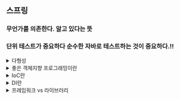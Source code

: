 ## 스프링

### 무언가를 의존한다. 알고 있다는 뜻
### 단위 테스트가 중요하다 순수한 자바로 테스트하는 것이 중요하다.!!

<details>
<summary>다형성</summary>
<div markdown="1">
- 유연하고 변경에 용의하다.

1) 다형성 본질
    2) 클라이언트를 변경하지 않고, 서버의 기능을 유연하게 변경할 수 있다.
1) 역할과 구현을 분리
    2) 클라이언트는 구현대상의 내부 구조를 몰라도 된다, 구현 대상을 바꾸어도 된다. 클라이언트는 대상의 인터페이스만 알면 된다

</div>
</details>

<details>
<summary> 좋은 객체지향 프로그래밍이란</summary>
<div markdown="1">

- 클린 코드로 유명한 로버트 마틴이 좋은 객체 지향 설계 5가지 원칙을 정리
- SRP : 단일 책임 원칙
  - Single responsibility principle
  - 한 클래스는 하나의 책임만 가져야 한다
  - 하나의 책임이라는 것은 모호하다
    - 클 수 있고, 작을 수 있다.
    - 문맥과 상황에 따라 다르다
  - 중요한 기준은 변경이다. 변경이 있을 때 파급 효과가 적으면 단일 책임 원칙을 잘 따른 것
  - ex) UI 변겨으 객체의 생성과 사용을 분리
- OCP : 개방-폐쇄 원칙
  - Open/closed principle
  - 소프트웨어 요소는 확장에는 열려 있으나 변경에는 닫혀 있어여 한다.
  - 확장을 하려면 당연히 코드에 변경도 있는게 아닌가?
  - 다형성을 활용하여
  - 인터페이스를 구현한 새로운 클래슬르 하나 만들어서 새로운 기능을 구현
  - 지금까지 배운 역할과 구현의 분리를 생각해보자
- LSP : 리스코프 치환 원칙
  - Liskov substitution principle
  - 프로그램의 객체는 프로그램의 정확성을 깨뜨리지 않으으면서 하위타입의 인스턴스로 바꿀수 있어야 한다
  - 다형성에서 하위 클래스는 인터페이스 규약을 다 지켜야 한다는 것, 다형성을 지원하기 위한 원칙, 인터페이스를 구현한 구현체는 믿고 사용하려면, 이 원칙이 필요하다.
  - 컴파일 성공이 문제가 아닌 인스턴스 규칙의 문제이다
- ISP : 인터페이스 분리 원칙
  - Interface segregation principle
  - 특정 클라이언트를 위한 인터페이스 여러 개가 범용 인터페이스 하나보다 낫다
  - ex) 자동차 인터페이스 -> 운전 인터페이스 정비 인터페이스로 분리
  - ex) 사용자 클라이언트 -> 운전자 클라이언트, 정비사 클라이언트로 분리
  - 분리하면 정비 인스턴스 자체가 변혀도 운전자 클라이언트에게 영향을 주지 않음
  - 인터페이스가 명확해지고 대체 가능성이 높아진다.
- DIP : 의존관계 역전 원칙
  - Dependency inversion principle
  - 프로그래머는 "추상화에 의존해야지, 구체화에 의존하면 안된다." 의존성 중입은 이 원칙을 따르는 방법 중 하나다.
  - 쉽게 말해 구현 클래스에 의존하지 말고, 인터페이스의 의존하라는 말이다.
  - 역할에 의존하게 해야 한다. 그래야 구현체 변경에 용의하다. 구현에 의존하면 변경이 아주 어려워 진다.
  - MemberRepository m = new MemoryMemberRepository
  - MemberRepository 라는 인터페이스를 의존하고 있으면서  구현클래스 MemoryMemberRepository 도 의존한다
  - DIP 위반

### 정리
- 객체 지향의 핵심은 다형성
- 다형성 만으로는 쉽게 부품을 갈아 끼우듯이 개발할 수 없다
- 다형성 만으로는 OCP, DIP 를 지킬 수 없다
- 뭔가 더 필요하다
#### 실무 고민
- 하지만 인터페이스를 도입하면 추상화라는 비용이 발생한다.
- 기능을 확장할 가능성이 없다면, 구체 클래스를 직접 사용하고, 향후 꼭 필요할때 리팩토링해서 인터페이스를 도입하는 것도 방법이다.
</div>
</details>

<details>
<summary> IoC란</summary>
<div markdown="1">

### 제어의 역전 IoC(Inversion of Control)
- 기존 프로그램은 구현 객체가 스스로 생성하고, 연결하고, 실행 했다면 AppConfig 가 등장한 이후 구현 객체는 자신의 로직을 실행하는 것만 담당한다. 
- 이렇듯 프로그램의 제어 흐름을 직접 제어하는 것이 아니라 외부에서 관리하는 것을 제어의 역전(IoC)이라 한다. 

</div>
</details>

<details>
<summary> DI란</summary>
<div markdown="1">

### 의존관계 주입 DI(Dependency Injection)

- 우선 정적인 클래스 의존 관계와, 실행 시점에 결정되는 동적인 의존 관계가 있다.
- 예제에서 import 만 보고 OrderServiceImpl 은 MemberRepository 와 DiscountPolicy 에 의존한다는 것을 알 수 있지만 실제 실행 시점에서 어떤 객체가 실행되는 지는 알 수 없다.
- 실행 시점에 외부에서 실제 구현 객체를 생성하고 클라이언트에 전달해서 클라이언트와 서버의 실제 의존관계가 연결 되는 것을 의존관계 주입 이라고 한다.
- 의존관계 주입을 사용하면 정적인 클래스 의존관계를 변경하지 않고, 동적인 객체 인스턴스 의존관계를
  쉽게 변경할 수 있다.
</div>
</details>


<details>
<summary> 프레임워크 vs 라이브러리</summary>
<div markdown="1">

- JUnit 처럼 내가 작성한 코드를 제어하고, 대신 실행하는 것을 프레임워크라 한다.
- 내가 직접 제어의 흐름을 담당한다면 그것은 프레임워크가 아니라 라이브러리다

</div>
</details>
